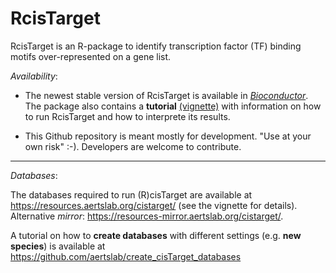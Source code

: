 
# RcisTarget
RcisTarget is an R-package to identify transcription factor (TF) binding motifs over-represented on a gene list. 

*Availability*: 

- The newest stable version of RcisTarget is available in *[Bioconductor](https://bioconductor.org/packages/RcisTarget)*. 
The package also contains a **tutorial** [(vignette)](https://bioconductor.org/packages/release/bioc/vignettes/RcisTarget/inst/doc/RcisTarget.html) with information on how to run RcisTarget and how to interprete its results.

- This Github repository is meant mostly for development. "Use at your own risk" :-). Developers are welcome to contribute. 

----


*Databases*: 

The databases required to run (R)cisTarget are available at https://resources.aertslab.org/cistarget/ (see the vignette for details). Alternative *mirror*: https://resources-mirror.aertslab.org/cistarget/.

A tutorial on how to **create databases** with different settings (e.g. **new species**) is available at https://github.com/aertslab/create_cisTarget_databases
